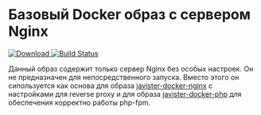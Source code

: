 # Базовый Docker образ с сервером Nginx

[ ![Download](https://api.bintray.com/packages/javister/docker/javister%3Ajavister-docker-nginx-base/images/download.svg) ](https://bintray.com/javister/docker/javister%3Ajavister-docker-nginx-base/_latestVersion)
[![Build Status](https://travis-ci.org/javister/javister-docker-nginx-base.svg?branch=master)](https://travis-ci.org/javister/javister-docker-nginx-base)

Данный образ содержит только сервер Nginx без особых настроек. Он не предназначен
для непосредственного запуска. Вместо этого он сипользуется как основа для
образа [javister-docker-nginx](https://github.com/javister/javister-docker-nginx) 
с настройками для reverse proxy и для образа
[javister-docker-php](https://github.com/javister/javister-docker-php) 
для обеспечения корректно работы php-fpm.
